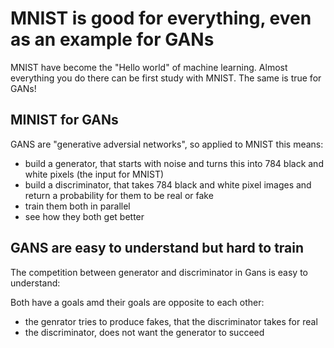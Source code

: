 # MNIST is good for everything, even as an example for GANs
MNIST have become the "Hello world" of machine learning. Almost everything you do there can be first study with MNIST. The same is true for GANs!

## MINIST for GANs
GANS are "generative adversial networks", so applied to MNIST this means:
- build a generator, that starts with noise and turns this into 784 black and white pixels (the input for MNIST)
- build a discriminator, that takes 784 black and white pixel images and return a probability for them to be real or fake
- train them both in parallel
- see how they both get better

## GANS are easy to understand but hard to train
The competition between generator and discriminator in Gans is easy to understand:

Both have a goals amd their goals are opposite to each other: 
- the genrator tries to produce fakes, that the discriminator takes for real
- the discriminator, does not want the generator to succeed

